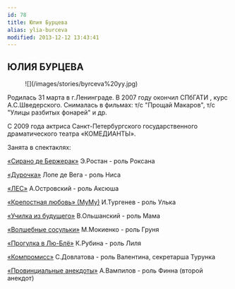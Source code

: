 ```yaml
---
id: 78
title: Юлия Бурцева
alias: ylia-burceva
modified: 2013-12-12 13:43:41
---
```


## ЮЛИЯ БУРЦЕВА

<figure>
![](/images/stories/byrceva%20yy.jpg)
</figure>

Родилась 31 марта в г.Ленинграде. В 2007 году окончил СПбГАТИ , курс А.С.Шведерского. Снималась в фильмах: т/с "Прощай Макаров", т/с "Улицы разбитых фонарей" и др.

С 2009 года актриса Санкт-Петербургского государственного драматического театра «КОМЕДИАНТЫ».

Занята в спектаклях:

[«Сирано де Бержерак»](60-sirano-de-bergerak.html) Э.Ростан - роль Роксана

[«Дурочка»](44-dyrochka.html) Лопе де Вега - роль Ниса

[«ЛЕС»](91-les.html) А.Островский - роль Аксюша

[«Крепостная любовь» (МуМу)](46-mumu.html) И.Тургенев - роль Улька

[«Училка из будущего»](90-ychilka.html) В.Ольшанский - роль Мама

[«Волшебные сосульки»](75-volshebnie-sosulki.html) М.Мокиенко - роль Груня

[«Прогулка в Лю-Блё»](73-progulka-v-ly-blio.html) К.Рубина - роль Лиля

[«Компромисс»](282-kompromiss-sdovlatov.html) С.Довлатова - роль Валентина, секретарша Турунка

[«Провинциальные анекдоты»](71-anekdoti.html) А.Вампилов - роль Финна (второй анекдот)

